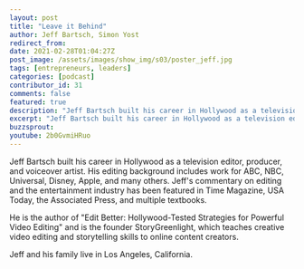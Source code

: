 ```yaml
---
layout: post
title: "Leave it Behind"
author: Jeff Bartsch, Simon Yost
redirect_from:
date: 2021-02-28T01:04:27Z
post_image: /assets/images/show_img/s03/poster_jeff.jpg
tags: [entrepreneurs, leaders]
categories: [podcast]
contributor_id: 31
comments: false
featured: true
description: "Jeff Bartsch built his career in Hollywood as a television editor, producer, and voiceover artist. His editing background includes work for ABC, NBC, Universal, Disney, Apple, and many others. "
excerpt: "Jeff Bartsch built his career in Hollywood as a television editor, producer, and voiceover artist. His editing background includes work for ABC, NBC, Universal, Disney, Apple, and many others. "
buzzsprout: 
youtube: 2b0GvmiHRuo
---
```

Jeff Bartsch built his career in Hollywood as a television editor, producer, and voiceover artist. His editing background includes work for ABC, NBC, Universal, Disney, Apple, and many others. Jeff's commentary on editing and the entertainment industry has been featured in Time Magazine, USA Today, the Associated Press, and multiple textbooks.

He is the author of "Edit Better: Hollywood-Tested Strategies for Powerful Video Editing" and is the founder StoryGreenlight, which teaches creative video editing and storytelling skills to online content creators.

Jeff and his family live in Los Angeles, California.
